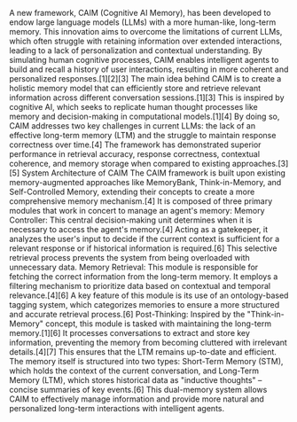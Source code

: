 A new framework, CAIM (Cognitive AI Memory), has been developed to endow large language models (LLMs) with a more human-like, long-term memory. This innovation aims to overcome the limitations of current LLMs, which often struggle with retaining information over extended interactions, leading to a lack of personalization and contextual understanding. By simulating human cognitive processes, CAIM enables intelligent agents to build and recall a history of user interactions, resulting in more coherent and personalized responses.[1][2][3]
The main idea behind CAIM is to create a holistic memory model that can efficiently store and retrieve relevant information across different conversation sessions.[1][3] This is inspired by cognitive AI, which seeks to replicate human thought processes like memory and decision-making in computational models.[1][4] By doing so, CAIM addresses two key challenges in current LLMs: the lack of an effective long-term memory (LTM) and the struggle to maintain response correctness over time.[4] The framework has demonstrated superior performance in retrieval accuracy, response correctness, contextual coherence, and memory storage when compared to existing approaches.[3][5]
System Architecture of CAIM
The CAIM framework is built upon existing memory-augmented approaches like MemoryBank, Think-in-Memory, and Self-Controlled Memory, extending their concepts to create a more comprehensive memory mechanism.[4] It is composed of three primary modules that work in concert to manage an agent's memory:
Memory Controller: This central decision-making unit determines when it is necessary to access the agent's memory.[4] Acting as a gatekeeper, it analyzes the user's input to decide if the current context is sufficient for a relevant response or if historical information is required.[6] This selective retrieval process prevents the system from being overloaded with unnecessary data.
Memory Retrieval: This module is responsible for fetching the correct information from the long-term memory. It employs a filtering mechanism to prioritize data based on contextual and temporal relevance.[4][6] A key feature of this module is its use of an ontology-based tagging system, which categorizes memories to ensure a more structured and accurate retrieval process.[6]
Post-Thinking: Inspired by the "Think-in-Memory" concept, this module is tasked with maintaining the long-term memory.[1][6] It processes conversations to extract and store key information, preventing the memory from becoming cluttered with irrelevant details.[4][7] This ensures that the LTM remains up-to-date and efficient.
The memory itself is structured into two types: Short-Term Memory (STM), which holds the context of the current conversation, and Long-Term Memory (LTM), which stores historical data as "inductive thoughts" – concise summaries of key events.[6] This dual-memory system allows CAIM to effectively manage information and provide more natural and personalized long-term interactions with intelligent agents.